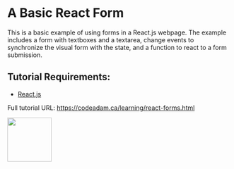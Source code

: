 # A Basic React Form

This is a basic example of using forms in a React.js webpage. The example includes a form with textboxes and a textarea, change events to synchronize the visual form with the state, and a function to react to a form submission.  

## Tutorial Requirements:

* [React.js](https://reactjs.org/)

Full tutorial URL: https://codeadam.ca/learning/react-forms.html

<a href="https://codeadam.ca">
<img src="https://codeadam.ca/images/code-block.png" width="100">
</a>

